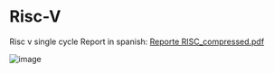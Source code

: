 # Risc-V
Risc v single cycle
Report in spanish: [Reporte RISC_compressed.pdf](https://github.com/abrahamjdn/Risc-V/files/9008471/Reporte.RISC_compressed.pdf)

![image](https://user-images.githubusercontent.com/108389027/176383184-1faa0e8b-aa78-4d29-9b4c-0cba7d5bce80.png)
